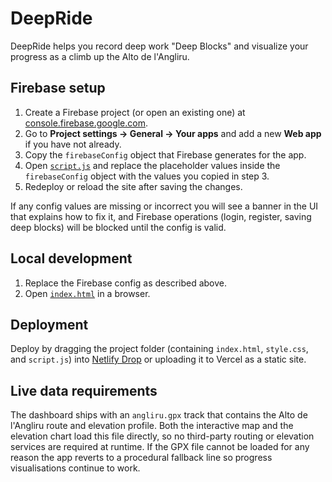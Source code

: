 # DeepRide

DeepRide helps you record deep work "Deep Blocks" and visualize your progress as a climb up the Alto de l'Angliru.

## Firebase setup

1. Create a Firebase project (or open an existing one) at [console.firebase.google.com](https://console.firebase.google.com/).
2. Go to **Project settings → General → Your apps** and add a new **Web app** if you have not already.
3. Copy the `firebaseConfig` object that Firebase generates for the app.
4. Open [`script.js`](./script.js) and replace the placeholder values inside the `firebaseConfig` object with the values you copied in step 3.
5. Redeploy or reload the site after saving the changes.

If any config values are missing or incorrect you will see a banner in the UI that explains how to fix it, and Firebase operations (login, register, saving deep blocks) will be blocked until the config is valid.

## Local development

1. Replace the Firebase config as described above.
2. Open [`index.html`](./index.html) in a browser.

## Deployment

Deploy by dragging the project folder (containing `index.html`, `style.css`, and `script.js`) into [Netlify Drop](https://app.netlify.com/drop) or uploading it to Vercel as a static site.

## Live data requirements

The dashboard ships with an `angliru.gpx` track that contains the Alto de l'Angliru route and elevation profile. Both the interactive map and the elevation chart load this file directly, so no third-party routing or elevation services are required at runtime. If the GPX file cannot be loaded for any reason the app reverts to a procedural fallback line so progress visualisations continue to work.
